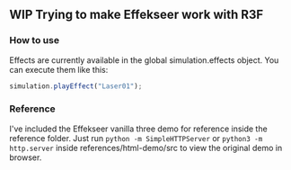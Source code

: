 ## WIP Trying to make Effekseer work with R3F


### How to use 
Effects are currently available in the global simulation.effects object.
You can execute them like this:
```js
simulation.playEffect("Laser01");
```

### Reference
I've included the Effekseer vanilla three demo for reference inside
the reference folder. 
Just run `python -m SimpleHTTPServer` or 
`python3 -m http.server` inside references/html-demo/src to view
the original demo in browser.
